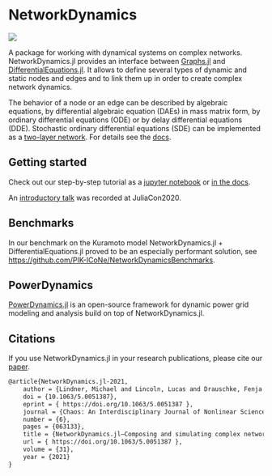 # NetworkDynamics

[![](https://img.shields.io/badge/docs-dev-blue.svg)](https://juliadynamics.github.io/NetworkDynamics.jl/dev/)

<!-- [![](https://img.shields.io/badge/docs-stable-blue.svg)](https://pik-icone.github.io/NetworkDynamics.jl/stable) -->
A package for working with dynamical systems on complex networks. NetworkDynamics.jl provides an interface between [Graphs.jl](https://github.com/JuliaGraphs/Graphs.jl) and [DifferentialEquations.jl](https://github.com/JuliaDiffEq/DifferentialEquations.jl). It allows to define several types of dynamic and static nodes and edges and to link them up in order to create complex network dynamics.

The behavior of a node or an edge can be described by algebraic equations, by differential algebraic equation (DAEs) in mass matrix form, by ordinary differential equations (ODE) or by delay differential equations (DDE). Stochastic ordinary differential equations (SDE) can be implemented as a [two-layer network](https://github.com/pik-icone/NetworkDynamics.jl/blob/master/examples/sde.jl). For details see the [docs](https://pik-icone.github.io/NetworkDynamics.jl/dev).

## Getting started

Check out our step-by-step tutorial as a [jupyter notebook](https://github.com/pik-icone/NetworkDynamics.jl/blob/master/examples/getting_started_with_network_dynamics.ipynb) or [in the docs](https://pik-icone.github.io/NetworkDynamics.jl/dev/getting_started_with_network_dynamics/).

An [introductory talk](https://www.youtube.com/watch?v=GrmnbDYr6mM) was recorded at JuliaCon2020.

## Benchmarks

In our benchmark on the Kuramoto model NetworkDynamics.jl + DifferentialEquations.jl proved to be an especially performant solution, see https://github.com/PIK-ICoNe/NetworkDynamicsBenchmarks.

## PowerDynamics

[PowerDynamics.jl](https://juliaenergy.github.io/PowerDynamics.jl/stable/) is an open-source framework for dynamic power grid modeling and analysis build on top of NetworkDynamics.jl.

## Citations

If you use NetworkDynamics.jl in your research publications, please cite our [paper](https://aip.scitation.org/doi/10.1063/5.0051387).

```latex
@article{NetworkDynamics.jl-2021,
	author = {Lindner, Michael and Lincoln, Lucas and Drauschke, Fenja and Koulen, Julia M. and Würfel, Hans and Plietzsch, Anton and Hellmann, Frank},
	doi = {10.1063/5.0051387},
	eprint = { https://doi.org/10.1063/5.0051387 },
	journal = {Chaos: An Interdisciplinary Journal of Nonlinear Science},
	number = {6},
	pages = {063133},
	title = {NetworkDynamics.jl—Composing and simulating complex networks in Julia},
	url = { https://doi.org/10.1063/5.0051387 },
	volume = {31},
	year = {2021}
}
```
